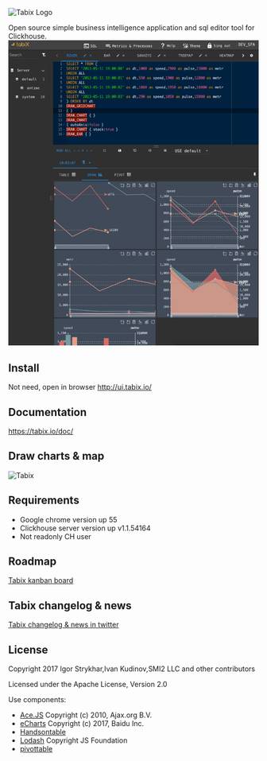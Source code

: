 ![Tabix Logo](http://ui.tabix.io/assets/images/logotabix.png)


Open source simple business intelligence application and sql editor tool for Clickhouse.
![Tabix](media/fullsceen.png)


## Install

Not need, open in browser http://ui.tabix.io/



## Documentation

https://tabix.io/doc/


## Draw charts & map

![Tabix](https://tabix.io/anime/draws.gif)


## Requirements

* Google chrome version up 55
* Clickhouse server version up v1.1.54164
* Not readonly CH user

## Roadmap

[Tabix kanban board](https://tree.taiga.io/project/isublimity-chg/kanban)

## Tabix changelog & news

[Tabix changelog & news in twitter](http://twitter.com/tabix_io)

## License

Copyright 2017 Igor Strykhar,Ivan Kudinov,SMI2 LLC and other contributors

Licensed under the Apache License, Version 2.0

Use components:
* [Ace.JS](https://ace.c9.io/) Copyright (c) 2010, Ajax.org B.V.
* [eCharts](https://github.com/ecomfe/echarts) Copyright (c) 2017, Baidu Inc.
* [Handsontable](https://github.com/handsontable/handsontable)
* [Lodash](https://github.com/lodash/lodash) Copyright JS Foundation
* [pivottable](https://github.com/nicolaskruchten/pivottable)
